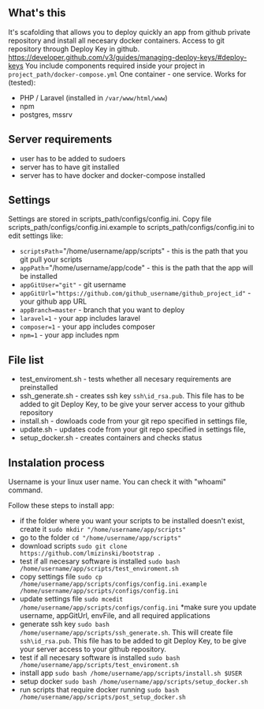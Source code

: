 ## What's this
It's scafolding that allows you to deploy quickly an app from github private repository and install all necesary docker containers.
Access to git repository through Deploy Key in github.
https://developer.github.com/v3/guides/managing-deploy-keys/#deploy-keys
You include components required inside your project in `project_path/docker-compose.yml`
One container - one service.
Works for (tested):
 * PHP / Laravel  (installed in `/var/www/html/www`)
 * npm
 * postgres, mssrv

## Server requirements
 * user has to be added to sudoers
 * server has to have git installed
 * server has to have docker and docker-compose installed

## Settings
Settings are stored in scripts_path/configs/config.ini. 
Copy file scripts_path/configs/config.ini.example to scripts_path/configs/config.ini to edit settings like:
 * `scriptsPath`="/home/username/app/scripts"         - this is the path that you git pull your scripts
 * `appPath`="/home/username/app/code"                - this is the path that the app will be installed
 * `appGitUser="git"`                                 - git username
 * `appGitUrl="https://github.com/github_username/github_project_id"` - your github app URL
 * `appBranch=master`                                 - branch that you want to deploy
 * `laravel=1`                                        - your app includes laravel
 * `composer=1`                                       - your app includes composer
 * `npm=1`                                            - your app includes npm

## File list
 * test_enviroment.sh - tests whether all necesary requirements are preinstalled
 * ssh_generate.sh - creates ssh key `ssh\id_rsa.pub`. This file has to be added to git Deploy Key, to be give your server access to your github repository
 * install.sh - dowloads code from your git repo specified in settings file,
 * update.sh - updates code from your git repo specified in settings file,
 * setup_docker.sh - creates containers and checks status
 
## Instalation process
Username is your linux user name. You can check it with "whoami" command.

Follow these steps to install app:
 * if the folder where you want your scripts to be installed doesn't exist, create it 
 `sudo mkdir "/home/username/app/scripts"`
 * go to the folder  `cd "/home/username/app/scripts"`
 * download scripts `sudo git clone https://github.com/lmizinski/bootstrap .`
 * test if all necesary software is installed `sudo bash /home/username/app/scripts/test_enviroment.sh`
 * copy settings file `sudo cp /home/username/app/scripts/configs/config.ini.example /home/username/app/scripts/configs/config.ini`
 * update settings file `sudo mcedit /home/username/app/scripts/configs/config.ini`
   *make sure you update username, appGitUrl, envFile, and all required applications
 * generate ssh key `sudo bash /home/username/app/scripts/ssh_generate.sh`. This will create file `ssh\id_rsa.pub`. This file has to be added to git Deploy Key, to be give your server access to your github repository.
 * test if all necesary software is installed `sudo bash /home/username/app/scripts/test_enviroment.sh`
 * install app `sudo bash /home/username/app/scripts/install.sh $USER`
 * setup docker `sudo bash /home/username/app/scripts/setup_docker.sh` 
 * run scripts that require docker running `sudo bash /home/username/app/scripts/post_setup_docker.sh` 
